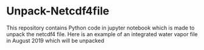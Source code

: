 # Unpack-Netcdf4file
This repository contains Python code in jupyter notebook which is made to unpack the netcdf4 file. Here is an example of an integrated water vapor file in August 2019 which will be unpacked
